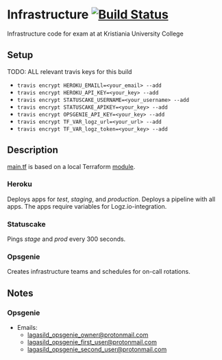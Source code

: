 # Infrastructure [![Build Status](https://travis-ci.org/lagasild/infrastructure.svg?branch=master)](https://travis-ci.org/lagasild/infrastructure)
Infrastructure code for exam at at Kristiania University College

## Setup 
TODO: ALL relevant travis keys for this build
* `travis encrypt HEROKU_EMAILl=<your_email> --add`
* `travis encrypt HEROKU_API_KEY=<your_key> --add`
* `travis encrypt STATUSCAKE_USERNAME=<your_username> --add`
* `travis encrypt STATUSCAKE_APIKEY=<your_key> --add`
* `travis encrypt OPSGENIE_API_KEY=<your_key> --add`
* `travis encrypt TF_VAR_logz_url=<your_url> --add`
* `travis encrypt TF_VAR_logz_token=<your_key> --add`

## Description 
[main.tf](./main.tf) is based on a local Terraform [module](./module). 

### Heroku
Deploys apps for _test_, _staging_, and _production_.
Deploys a pipeline with all apps. The apps require variables for 
Logz.io-integration. 

### Statuscake 
Pings _stage_ and _prod_ every 300 seconds. 

### Opsgenie 
Creates infrastructure teams and schedules for 
on-call rotations. 



 

## Notes 
### Opsgenie
* Emails: 
    * lagasild_opsgenie_owner@protonmail.com
    * lagasild_opsgenie_first_user@protonmail.com
    * lagasild_opsgenie_second_user@protonmail.com